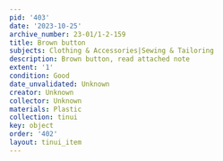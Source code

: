 ```yaml
---
pid: '403'
date: '2023-10-25'
archive_number: 23-01/1-2-159
title: Brown button
subjects: Clothing & Accessories|Sewing & Tailoring
description: Brown button, read attached note
extent: '1'
condition: Good
date_unvalidated: Unknown
creator: Unknown
collector: Unknown
materials: Plastic
collection: tinui
key: object
order: '402'
layout: tinui_item
---
```

